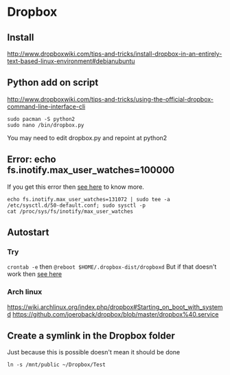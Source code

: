 # Dropbox

## Install
http://www.dropboxwiki.com/tips-and-tricks/install-dropbox-in-an-entirely-text-based-linux-environment#debianubuntu

## Python add on script
http://www.dropboxwiki.com/tips-and-tricks/using-the-official-dropbox-command-line-interface-cli

```
sudo pacman -S python2
sudo nano /bin/dropbox.py
```

You may need to edit dropbox.py and repoint at python2

## Error: echo fs.inotify.max_user_watches=100000

If you get this error then
[see here](http://stackoverflow.com/questions/35711897/dropbox-fs-inotify-error)
to know more.

```
echo fs.inotify.max_user_watches=131072 | sudo tee -a /etc/sysctl.d/50-default.conf; sudo sysctl -p
cat /proc/sys/fs/inotify/max_user_watches
```

## Autostart

### Try
`crontab -e`
then
`@reboot $HOME/.dropbox-dist/dropboxd`
But if that doesn't work then [see here](http://www.dropboxwiki.com/tips-and-tricks/install-dropbox-in-an-entirely-text-based-linux-environment#Running_on_system_startup)

### Arch linux
https://wiki.archlinux.org/index.php/dropbox#Starting_on_boot_with_systemd
https://github.com/joeroback/dropbox/blob/master/dropbox%40.service

## Create a symlink in the Dropbox folder 
Just because this is possible doesn't mean it should be done

    ln -s /mnt/public ~/Dropbox/Test

